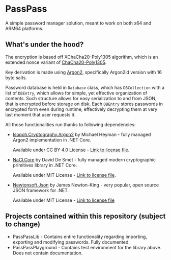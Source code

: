 # PassPass
A simple password manager solution, meant to work on both x64 and ARM64 platforms.

## What's under the hood?

The encryption is based off XChaCha20-Poly1305 algorithm, which is an extended nonce variant of [ChaCha20-Poly1305](https://en.wikipedia.org/wiki/ChaCha20-Poly1305).

Key derivation is made using [Argon2](https://en.wikipedia.org/wiki/Argon2), specifically Argon2id version with 16 byte salts.

Password database is held in `Database` class, which has `DBCollection` with a list of `DBEntry`, which allows for simple, yet effective organization of contents.
Such structure allows for easy serialization to and from JSON, that is encrypted before storage on disk. Each `DBEntry` stores passwords in encrypted form even
during runtime, effectively decrypting them at very last moment that user requests it.

All those functionalities run thanks to following dependencies:
* [Isopoh.Cryptography.Argon2](https://github.com/mheyman/Isopoh.Cryptography.Argon2) by Michael Heyman - fully managed Argon2 implementation in .NET Core.

  Available under CC BY 4.0 License - [Link to license file](https://github.com/mheyman/Isopoh.Cryptography.Argon2/blob/master/LICENSE).
* [NaCl.Core](https://github.com/daviddesmet/NaCl.Core) by David De Smet - fully managed modern cryptographic primitives library in .NET Core.

  Available under MIT License - [Link to license file](https://github.com/daviddesmet/NaCl.Core/blob/master/LICENSE).
* [Newtonsoft.Json](https://github.com/JamesNK/Newtonsoft.Json) by James Newton-King - very popular, open source JSON framework for .NET.

  Available under MIT License - [Link to license file](https://github.com/JamesNK/Newtonsoft.Json/blob/master/LICENSE.md) 
## Projects contained within this repository (subject to change)
* PassPassLib - Contains entire functionality regarding importing, exporting and modifying passwords. Fully documented.
* PassPassPlayground - Contains test environment for the library above. Does not contain documentation.
